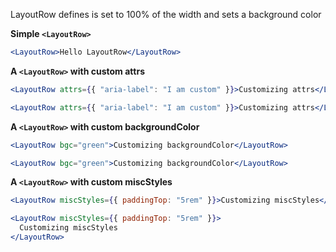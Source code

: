 LayoutRow defines is set to 100% of the width and sets a background color

**Simple `<LayoutRow>`**

```jsx
<LayoutRow>Hello LayoutRow</LayoutRow>
```

**A `<LayoutRow>` with custom attrs**

```jsx static
<LayoutRow attrs={{ "aria-label": "I am custom" }}>Customizing attrs</LayoutRow>
```

```jsx
<LayoutRow attrs={{ "aria-label": "I am custom" }}>Customizing attrs</LayoutRow>
```

**A `<LayoutRow>` with custom backgroundColor**

```jsx static
<LayoutRow bgc="green">Customizing backgroundColor</LayoutRow>
```

```jsx
<LayoutRow bgc="green">Customizing backgroundColor</LayoutRow>
```

**A `<LayoutRow>` with custom miscStyles**

<!-- todo: check why miscStyles not working -->

```jsx static
<LayoutRow miscStyles={{ paddingTop: "5rem" }}>Customizing miscStyles</LayoutRow>
```

```jsx
<LayoutRow miscStyles={{ paddingTop: "5rem" }}>
  Customizing miscStyles
</LayoutRow>
```
